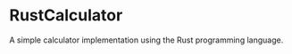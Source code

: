 RustCalculator
==============

A simple calculator implementation using the Rust programming language.
